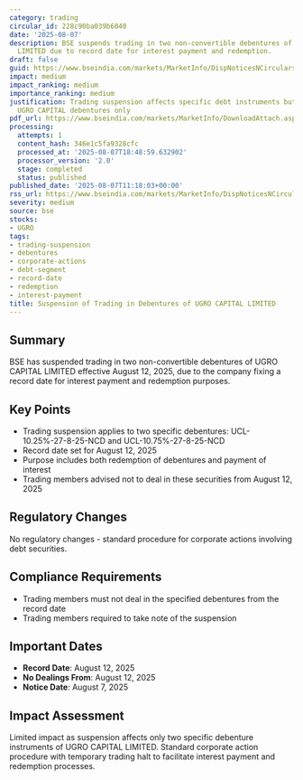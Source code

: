 ```yaml
---
category: trading
circular_id: 228c90ba039b6040
date: '2025-08-07'
description: BSE suspends trading in two non-convertible debentures of UGRO CAPITAL
  LIMITED due to record date for interest payment and redemption.
draft: false
guid: https://www.bseindia.com/markets/MarketInfo/DispNoticesNCirculars.aspx?Noticeid={C69CF12C-BE3C-4DFD-B059-C0FB926145DA}&noticeno=20250807-24&dt=08/07/2025&icount=24&totcount=77&flag=0
impact: medium
impact_ranking: medium
importance_ranking: medium
justification: Trading suspension affects specific debt instruments but limited to
  UGRO CAPITAL debentures only
pdf_url: https://www.bseindia.com/markets/MarketInfo/DownloadAttach.aspx?id=20250807-24&attachedId=
processing:
  attempts: 1
  content_hash: 346e1c5fa9328cfc
  processed_at: '2025-08-07T18:48:59.632902'
  processor_version: '2.0'
  stage: completed
  status: published
published_date: '2025-08-07T11:18:03+00:00'
rss_url: https://www.bseindia.com/markets/MarketInfo/DispNoticesNCirculars.aspx?Noticeid={C69CF12C-BE3C-4DFD-B059-C0FB926145DA}&noticeno=20250807-24&dt=08/07/2025&icount=24&totcount=77&flag=0
severity: medium
source: bse
stocks:
- UGRO
tags:
- trading-suspension
- debentures
- corporate-actions
- debt-segment
- record-date
- redemption
- interest-payment
title: Suspension of Trading in Debentures of UGRO CAPITAL LIMITED
---
```


## Summary

BSE has suspended trading in two non-convertible debentures of UGRO CAPITAL LIMITED effective August 12, 2025, due to the company fixing a record date for interest payment and redemption purposes.

## Key Points

- Trading suspension applies to two specific debentures: UCL-10.25%-27-8-25-NCD and UCL-10.75%-27-8-25-NCD
- Record date set for August 12, 2025
- Purpose includes both redemption of debentures and payment of interest
- Trading members advised not to deal in these securities from August 12, 2025

## Regulatory Changes

No regulatory changes - standard procedure for corporate actions involving debt securities.

## Compliance Requirements

- Trading members must not deal in the specified debentures from the record date
- Trading members required to take note of the suspension

## Important Dates

- **Record Date**: August 12, 2025
- **No Dealings From**: August 12, 2025
- **Notice Date**: August 7, 2025

## Impact Assessment

Limited impact as suspension affects only two specific debenture instruments of UGRO CAPITAL LIMITED. Standard corporate action procedure with temporary trading halt to facilitate interest payment and redemption processes.